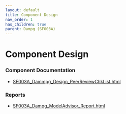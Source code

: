 ```yaml
---
layout: default
title: Component Design
nav_order: 1
has_children: true
parent: Dampg (SF003A)
---
```

# Component Design
### Component Documentation

- [SF003A_Dammpg_Design_PeerReviewChkList.html](Doc/SF003A_Dammpg_Design_PeerReviewChkList.html)

### Reports

- [SF003A_Dampg_ModelAdvisor_Report.html](Reports/SF003A_Dampg_ModelAdvisor_Report.html)

